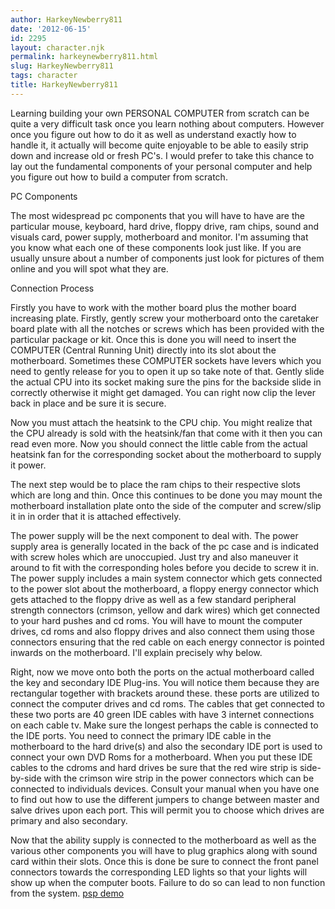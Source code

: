 ```yaml
---
author: HarkeyNewberry811
date: '2012-06-15'
id: 2295
layout: character.njk
permalink: harkeynewberry811.html
slug: HarkeyNewberry811
tags: character
title: HarkeyNewberry811
---
```


Learning building your own PERSONAL COMPUTER from scratch can be quite a
very difficult task once you learn nothing about computers. However once
you figure out how to do it as well as understand exactly how to handle
it, it actually will become quite enjoyable to be able to easily strip
down and increase old or fresh PC's. I would prefer to take this chance
to lay out the fundamental components of your personal computer and help
you figure out how to build a computer from scratch.

PC Components

The most widespread pc components that you will have to have are the
particular mouse, keyboard, hard drive, floppy drive, ram chips, sound
and visuals card, power supply, motherboard and monitor. I'm assuming
that you know what each one of these components look just like. If you
are usually unsure about a number of components just look for pictures
of them online and you will spot what they are.

Connection Process

Firstly you have to work with the mother board plus the mother board
increasing plate. Firstly, gently screw your motherboard onto the
caretaker board plate with all the notches or screws which has been
provided with the particular package or kit. Once this is done you will
need to insert the COMPUTER (Central Running Unit) directly into its
slot about the motherboard. Sometimes these COMPUTER sockets have levers
which you need to gently release for you to open it up so take note of
that. Gently slide the actual CPU into its socket making sure the pins
for the backside slide in correctly otherwise it might get damaged. You
can right now clip the lever back in place and be sure it is secure.

Now you must attach the heatsink to the CPU chip. You might realize that
the CPU already is sold with the heatsink/fan that come with it then you
can read even more. Now you should connect the little cable from the
actual heatsink fan for the corresponding socket about the motherboard
to supply it power.

The next step would be to place the ram chips to their respective slots
which are long and thin. Once this continues to be done you may mount
the motherboard installation plate onto the side of the computer and
screw/slip it in in order that it is attached effectively.

The power supply will be the next component to deal with. The power
supply area is generally located in the back of the pc case and is
indicated with screw holes which are unoccupied. Just try and also
maneuver it around to fit with the corresponding holes before you decide
to screw it in. The power supply includes a main system connector which
gets connected to the power slot about the motherboard, a floppy energy
connector which gets attached to the floppy drive as well as a few
standard peripheral strength connectors (crimson, yellow and dark wires)
which get connected to your hard pushes and cd roms. You will have to
mount the computer drives, cd roms and also floppy drives and also
connect them using those connectors ensuring that the red cable on each
energy connector is pointed inwards on the motherboard. I'll explain
precisely why below.

Right, now we move onto both the ports on the actual motherboard called
the key and secondary IDE Plug-ins. You will notice them because they
are rectangular together with brackets around these. these ports are
utilized to connect the computer drives and cd roms. The cables that get
connected to these two ports are 40 green IDE cables with have 3
internet connections on each cable tv. Make sure the longest perhaps the
cable is connected to the IDE ports. You need to connect the primary IDE
cable in the motherboard to the hard drive(s) and also the secondary IDE
port is used to connect your own DVD Roms for a motherboard. When you
put these IDE cables to the cdroms and hard drives be sure that the red
wire strip is side-by-side with the crimson wire strip in the power
connectors which can be connected to individuals devices. Consult your
manual when you have one to find out how to use the different jumpers to
change between master and salve drives upon each port. This will permit
you to choose which drives are primary and also secondary.

Now that the ability supply is connected to the motherboard as well as
the various other components you will have to plug graphics along with
sound card within their slots. Once this is done be sure to connect the
front panel connectors towards the corresponding LED lights so that your
lights will show up when the computer boots. Failure to do so can lead
to non function from the system. [psp demo](http://pspdemo.org)